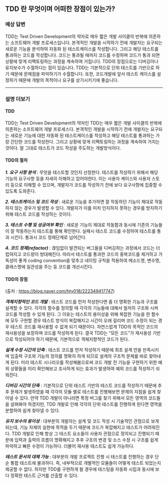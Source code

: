 
## TDD 란 무엇이며 어떠한 장점이 있는가?



### 예상 답변


TDD는 Test Driven Development의 약자로 매우 짧은 개발 사이클의 반복에 의존하는 소프트웨어 개발 프로세스입니다. 
본격적인 개발을 시작하기 전에 개발자는 요구되는 새로운 기능을 분석하여 자동화 된 테스트케이스를 작성합니다. 
그리고 해당 테스트를 통과하는 코드를 작성합니다. 
코드는 통과될 때까지 코드를 수정하며 코드가 통과 되면 상황에 맞게 리팩토링하는 과정을 계속하여 거칩니다. 
TDD의 장점으로는 디버깅이나 유지보수가 수월하다는 점이 있습니다. 
TDD는 기본적으로 단위 테스트를 기반으로 하기 때문에 문제점을 파악하기가 수월합니다. 
또한, 코드개발에 앞서 테스트 케이스를 설정하기 때문에 개발의 목적이나 요구를 상기시키기에 좋습니다.

----


### 설명 더보기


#### TDD

TDD는 Test Driven Development의 약자인 TDD는 매우 짧은 개발 사이클의 반복에 의존하는 소프트웨어 개발 프로세스다.
본격적인 개발을 시작하기 전에 개발자는 요구되는 새로운 기능에 대한 자동화 된 테스트케이스를 작성하고 해당 테스트를 통과하는 가장 간단한 코드를 작성한다.
그리고 상황에 맞게 리팩토링하는 과정을 계속하여 거치는 것이다.
말 그대로 테스트가 코드 작성을 주도하는 개발방식이다.

    

#### TDD의 절차

***1. 요구 사항 분석*** :
무엇을 테스트할 것인지 선정한다.
테스트를 작성하기 위해서 해당 기능의 요구사항 등을 자세히 이해하고 있어야한다.
이는 사용자 케이스와 사용자 스토리 등으로 이해할 수 있으며, 개발자가 코드를 작성하기 전에 보다 요구사항에 집중할 수 있도록 도와준다.

***2. 테스트케이스 및 코드 작성*** :
새로운 기능을 추가하면 잘 작동하던 기능이 제대로 작동하지 않는 경우가 발생할 수 있다.
개발자가 이를 미처 인지하지 못하는 경우를 방지하기 위해 테스트 코드를 작성하는 것이다.

***3. 테스트 수행 및 성공여부 확인*** :
새로운 기능이 제대로 작동함과 동시에 기존의 기능들이 잘 작동하는지 테스트를 통해 확인한다.
실패시 테스트 코드를 수정하여 테스트를 통과 시킨다.
통과시 코드 정제단계로 넘어간다.

***4. 코드 정제(refactor)*** :
끊임없이 발견되는 버그들을 디버깅하는 과정에서 코드는 더럽혀지고 코드량이 방대해진다.
따라서 테스트를 통과한 코드의 중복코드를 제거하고 가독성이 좋게 coding convention을 맞추고 네이밍 규칙을 적용하여 메소드명, 변수명, 클래스명에 일관성을 주는 등 코드를 개선시킨다.

    

#### TDD의 장점

(출처 : https://blog.naver.com/hty018/222349417747)

***객체지향적인 코드 개발*** :
테스트 코드를 먼저 작성한다면 좀 더 명확한 기능과 구조를 설계할 수 있다.
각각의 함수를 정의할 때 각각의 기능들에 대해서 철저히 구조화 시켜 코드를 작성할 수 있게 된다.
그 이유는 테스트의 용이성을 위해 복잡한 기능을 한 함수에 모두 구현할 경우 테스트 방식이 복잡해지고 시간이 오래 걸리며 코드 수정이 되는 경우 테스트 코드를 재사용할 수 없게 되기 때문이다.
자연스럽게 TDD의 목적인 코드의 재사용성을 보장하며 코드를 작성하게 된다.
결국 TDD는 “모든 코드”가 재사용성 기반으로 작성되어야 하기 때문에, 기본적으로 객체지향적인 코드가 된다.


***설계 수정 시간의 단축*** :
테스트 코드를 먼저 작성하기 때문에 최초 설계 안을 만족시키며 입출력 구조와 기능의 정의를 명확히 하게 되므로 설계의 구조적 문제를 바로 찾아내게 된다.
미리 테스트 시나리오를 작성해봄으로써 코드 개발 전 기능을 구현하기 위한 예외 상황들을 미리 확인해보고 조사하게 되는 효과가 발생하여 예외 코드를 작성하기 쉬워진다.


***디버깅 시간의 단축*** :
기본적으로 단위 테스트 기반의 테스트 코드를 작성하기 때문에 추후 문제가 발생하였을 때 각각의 모듈 별로 테스트를 진행해보면 문제의 지점을 쉽게 찾아낼 수 있다.
만약 TDD 개발이 아니라면 특정 버그를 찾기 위해서 모든 영역의 코드들을 살펴봐야 하겠지만, TDD 개발로 인해 각각의 단위 테스트를 진행하게 된다면 영역을 분할하여 쉽게 찾아낼 수 있다.


***유지 보수의 용이성*** :
대부분의 개발자는 설계 및 코드 작성 시 기술적인 관점으로 보게되는데, 기능 자체의 실현에 목적을 두기 때문에 코드가 복잡해지고 테스트가 어려워진다.
TDD 개발로 인해 항상 그 테스트 요소들이 사용자 관점으로 정의되고 진행되기 때문에 입력과 출력의 흐름이 명확해지고 추후 구조의 변경 및 소스 수정 시 구조를 쉽게 파악하고 빠른 수정이 가능하다.
더불어 재사용 테스트도 쉽게 가능하다.


***테스트 문서의 대체 가능*** :
대부분의 개발 프로젝트 진행 시 테스트를 진행하는 경우 단순 통합 테스트에 불과하다.
즉, 내부적으로 개별적인 모듈들이 어떻게 테스트 되었는지 제공할 수 없다.
하지만 TDD를 구현하게 될 경우에 테스팅을 자동화 시킴과 동시에 보다 정확한 테스트 근거를 산출할 수 있다.


